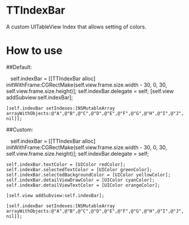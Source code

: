 # TTIndexBar

A custom UITableView Index that allows setting of colors.

# How to use

##Default:

    self.indexBar = [[TTIndexBar alloc] initWithFrame:CGRectMake(self.view.frame.size.width - 30, 0, 30, self.view.frame.size.height)];
    self.indexBar.delegate = self;
    [self.view addSubview:self.indexBar];
    
    [self.indexBar setIndexes:[NSMutableArray arrayWithObjects:@"A",@"B",@"C",@"D",@"E",@"F",@"G",@"H",@"I",@"J", nil]];

##Custom:

    self.indexBar = [[TTIndexBar alloc] initWithFrame:CGRectMake(self.view.frame.size.width - 30, 0, 30, self.view.frame.size.height)];
    self.indexBar.delegate = self;
    
    self.indexBar.textColor = [UIColor redColor];
    self.indexBar.selectedTextColor = [UIColor greenColor];
    self.indexBar.selectedBackgroundColor = [UIColor yellowColor];
    self.indexBar.detailViewDrawColor = [UIColor cyanColor];
    self.indexBar.detailViewTextColor = [UIColor orangeColor];
    
    [self.view addSubview:self.indexBar];
    
    [self.indexBar setIndexes:[NSMutableArray arrayWithObjects:@"A",@"B",@"C",@"D",@"E",@"F",@"G",@"H",@"I",@"J", nil]];

